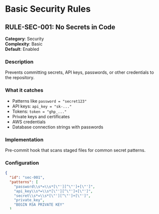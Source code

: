 # Basic Security Rules

## RULE-SEC-001: No Secrets in Code

**Category**: Security  
**Complexity**: Basic  
**Default**: Enabled  

### Description
Prevents committing secrets, API keys, passwords, or other credentials to the repository.

### What it catches
- Patterns like `password = "secret123"`
- API keys: `api_key = "sk-..."`
- Tokens: `token = "ghp_..."`
- Private keys and certificates
- AWS credentials
- Database connection strings with passwords

### Implementation
Pre-commit hook that scans staged files for common secret patterns.

### Configuration
```json
{
  "id": "sec-001",
  "patterns": [
    "password\\s*=\\s*[\"'][^\"']+[\"']",
    "api_key\\s*=\\s*[\"'][^\"']+[\"']",
    "secret\\s*=\\s*[\"'][^\"']+[\"']",
    "private_key",
    "BEGIN RSA PRIVATE KEY"
  ],
  "exclude_paths": [".env.example", ".env.sample", "*.test.js"]
}
```

---

## RULE-SEC-002: Environment File Protection

**Category**: Security  
**Complexity**: Basic  
**Default**: Enabled  

### Description
Ensures environment files (.env) are never committed while requiring .env.example for documentation.

### What it enforces
- Blocks: `.env`, `.env.local`, `.env.production`
- Requires: `.env.example` with all variables documented
- Allows: `.env.example`, `.env.sample`, `.env.template`

### Implementation
- Pre-commit hook blocks actual env files
- Validation that .env.example exists and is complete

---

## RULE-SEC-003: No Private Repository References

**Category**: Security  
**Complexity**: Basic  
**Default**: Enabled  

### Description
Prevents including private repository references in public issues, PRs, or code.

### What it catches
- URLs like `github.com/company/internal-app`
- References to private npm packages
- Internal documentation links

### Why it matters
- Prevents information disclosure
- Maintains security boundaries
- Keeps public repos accessible

### Implementation
Pre-commit hook that scans for private repository patterns in code and markdown files.